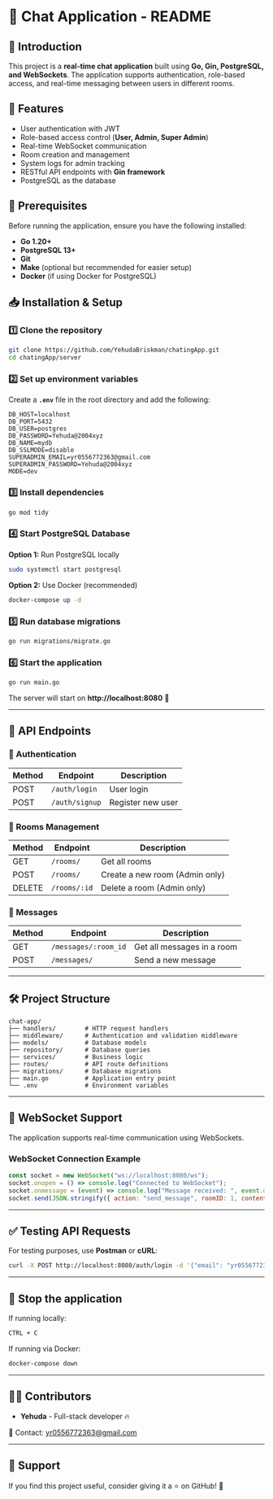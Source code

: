 # 📌 Chat Application - README

## 📖 Introduction
This project is a **real-time chat application** built using **Go, Gin, PostgreSQL, and WebSockets**. The application supports authentication, role-based access, and real-time messaging between users in different rooms.

## 🚀 Features
- User authentication with JWT
- Role-based access control (**User, Admin, Super Admin**)
- Real-time WebSocket communication
- Room creation and management
- System logs for admin tracking
- RESTful API endpoints with **Gin framework**
- PostgreSQL as the database

## 🔧 Prerequisites
Before running the application, ensure you have the following installed:

- **Go 1.20+**
- **PostgreSQL 13+**
- **Git**
- **Make** (optional but recommended for easier setup)
- **Docker** (if using Docker for PostgreSQL)

## 📥 Installation & Setup
### 1️⃣ Clone the repository
```sh
git clone https://github.com/YehudaBriskman/chatingApp.git
cd chatingApp/server
```

### 2️⃣ Set up environment variables
Create a **`.env`** file in the root directory and add the following:
```env
DB_HOST=localhost
DB_PORT=5432
DB_USER=postgres
DB_PASSWORD=Yehuda@2004xyz
DB_NAME=mydb
DB_SSLMODE=disable
SUPERADMIN_EMAIL=yr0556772363@gmail.com
SUPERADMIN_PASSWORD=Yehuda@2004xyz
MODE=dev
```

### 3️⃣ Install dependencies
```sh
go mod tidy
```

### 4️⃣ Start PostgreSQL Database
**Option 1:** Run PostgreSQL locally
```sh
sudo systemctl start postgresql
```

**Option 2:** Use Docker (recommended)
```sh
docker-compose up -d
```

### 5️⃣ Run database migrations
```sh
go run migrations/migrate.go
```

### 6️⃣ Start the application
```sh
go run main.go
```

The server will start on **http://localhost:8080** 🚀

---

## 🎯 API Endpoints
### 🔑 Authentication
| Method | Endpoint       | Description |
|--------|---------------|-------------|
| POST   | `/auth/login` | User login  |
| POST   | `/auth/signup` | Register new user |

### 📌 Rooms Management
| Method | Endpoint       | Description |
|--------|---------------|-------------|
| GET    | `/rooms/`     | Get all rooms |
| POST   | `/rooms/`     | Create a new room (Admin only) |
| DELETE | `/rooms/:id`  | Delete a room (Admin only) |

### 💬 Messages
| Method | Endpoint       | Description |
|--------|---------------|-------------|
| GET    | `/messages/:room_id` | Get all messages in a room |
| POST   | `/messages/` | Send a new message |

---

## 🛠 Project Structure
```
chat-app/
├── handlers/        # HTTP request handlers
├── middleware/      # Authentication and validation middleware
├── models/          # Database models
├── repository/      # Database queries
├── services/        # Business logic
├── routes/          # API route definitions
├── migrations/      # Database migrations
├── main.go          # Application entry point
└── .env             # Environment variables
```

---

## 📡 WebSocket Support
The application supports real-time communication using WebSockets.
### WebSocket Connection Example
```javascript
const socket = new WebSocket("ws://localhost:8080/ws");
socket.onopen = () => console.log("Connected to WebSocket");
socket.onmessage = (event) => console.log("Message received: ", event.data);
socket.send(JSON.stringify({ action: "send_message", roomID: 1, content: "Hello!" }));
```

---

## ✅ Testing API Requests
For testing purposes, use **Postman** or **cURL**:
```sh
curl -X POST http://localhost:8080/auth/login -d '{"email": "yr0556772363@gmail.com", "password": "Yehuda@2004xyz"}' -H "Content-Type: application/json"
```

---

## 🛑 Stop the application
If running locally: 
```sh
CTRL + C
```

If running via Docker:
```sh
docker-compose down
```

---

## 👨‍💻 Contributors
- **Yehuda** - Full-stack developer 🔥

📧 Contact: [yr0556772363@gmail.com](mailto:yr0556772363@gmail.com)

---

## 🌟 Support
If you find this project useful, consider giving it a ⭐ on GitHub! 🚀

